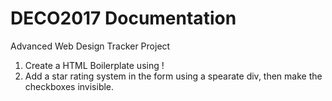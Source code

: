 # DECO2017 Documentation
Advanced Web Design Tracker Project
1. Create a HTML Boilerplate using !
2. Add a star rating system in the form using a spearate div,
then make the checkboxes invisible.